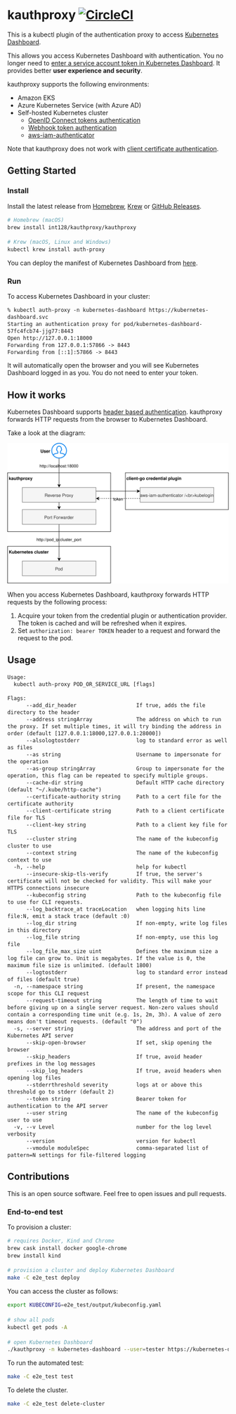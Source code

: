 # kauthproxy [![CircleCI](https://circleci.com/gh/int128/kauthproxy.svg?style=shield)](https://circleci.com/gh/int128/kauthproxy)

This is a kubectl plugin of the authentication proxy to access [Kubernetes Dashboard](https://github.com/kubernetes/dashboard).

This allows you access Kubernetes Dashboard with authentication.
You no longer need to [enter a service account token in Kubernetes Dashboard](https://github.com/kubernetes/dashboard/blob/master/docs/user/access-control/creating-sample-user.md).
It provides better **user experience and security**.

kauthproxy supports the following environments:

- Amazon EKS
- Azure Kubernetes Service (with Azure AD)
- Self-hosted Kubernetes cluster
  - [OpenID Connect tokens authentication](https://kubernetes.io/docs/reference/access-authn-authz/authentication/#openid-connect-tokens)
  - [Webhook token authentication](https://kubernetes.io/docs/reference/access-authn-authz/authentication/#webhook-token-authentication)
  - [aws-iam-authenticator](https://github.com/kubernetes-sigs/aws-iam-authenticator)

Note that kauthproxy does not work with [client certificate authentication](https://kubernetes.io/docs/reference/access-authn-authz/authentication/#x509-client-certs).


## Getting Started

### Install

Install the latest release from [Homebrew](https://brew.sh/), [Krew](https://github.com/kubernetes-sigs/krew) or [GitHub Releases](https://github.com/int128/kauthproxy/releases).

```sh
# Homebrew (macOS)
brew install int128/kauthproxy/kauthproxy

# Krew (macOS, Linux and Windows)
kubectl krew install auth-proxy
```

You can deploy the manifest of Kubernetes Dashboard from [here](https://github.com/kubernetes/dashboard).

### Run

To access Kubernetes Dashboard in your cluster:

```
% kubectl auth-proxy -n kubernetes-dashboard https://kubernetes-dashboard.svc
Starting an authentication proxy for pod/kubernetes-dashboard-57fc4fcb74-jjg77:8443
Open http://127.0.0.1:18000
Forwarding from 127.0.0.1:57866 -> 8443
Forwarding from [::1]:57866 -> 8443
```

It will automatically open the browser and you will see Kubernetes Dashboard logged in as you.
You do not need to enter your token.


## How it works

Kubernetes Dashboard supports [header based authentication](https://github.com/kubernetes/dashboard/blob/master/docs/user/access-control/README.md#authorization-header).
kauthproxy forwards HTTP requests from the browser to Kubernetes Dashboard.

Take a look at the diagram:

![diagram](docs/kauthproxy.svg)

When you access Kubernetes Dashboard, kauthproxy forwards HTTP requests by the following process:

1. Acquire your token from the credential plugin or authentication provider.
   The token is cached and will be refreshed when it expires.
1. Set `authorization: bearer TOKEN` header to a request and forward the request to the pod.


## Usage

```
Usage:
  kubectl auth-proxy POD_OR_SERVICE_URL [flags]

Flags:
      --add_dir_header                   If true, adds the file directory to the header
      --address stringArray              The address on which to run the proxy. If set multiple times, it will try binding the address in order (default [127.0.0.1:18000,127.0.0.1:28000])
      --alsologtostderr                  log to standard error as well as files
      --as string                        Username to impersonate for the operation
      --as-group stringArray             Group to impersonate for the operation, this flag can be repeated to specify multiple groups.
      --cache-dir string                 Default HTTP cache directory (default "~/.kube/http-cache")
      --certificate-authority string     Path to a cert file for the certificate authority
      --client-certificate string        Path to a client certificate file for TLS
      --client-key string                Path to a client key file for TLS
      --cluster string                   The name of the kubeconfig cluster to use
      --context string                   The name of the kubeconfig context to use
  -h, --help                             help for kubectl
      --insecure-skip-tls-verify         If true, the server's certificate will not be checked for validity. This will make your HTTPS connections insecure
      --kubeconfig string                Path to the kubeconfig file to use for CLI requests.
      --log_backtrace_at traceLocation   when logging hits line file:N, emit a stack trace (default :0)
      --log_dir string                   If non-empty, write log files in this directory
      --log_file string                  If non-empty, use this log file
      --log_file_max_size uint           Defines the maximum size a log file can grow to. Unit is megabytes. If the value is 0, the maximum file size is unlimited. (default 1800)
      --logtostderr                      log to standard error instead of files (default true)
  -n, --namespace string                 If present, the namespace scope for this CLI request
      --request-timeout string           The length of time to wait before giving up on a single server request. Non-zero values should contain a corresponding time unit (e.g. 1s, 2m, 3h). A value of zero means don't timeout requests. (default "0")
  -s, --server string                    The address and port of the Kubernetes API server
      --skip-open-browser                If set, skip opening the browser
      --skip_headers                     If true, avoid header prefixes in the log messages
      --skip_log_headers                 If true, avoid headers when opening log files
      --stderrthreshold severity         logs at or above this threshold go to stderr (default 2)
      --token string                     Bearer token for authentication to the API server
      --user string                      The name of the kubeconfig user to use
  -v, --v Level                          number for the log level verbosity
      --version                          version for kubectl
      --vmodule moduleSpec               comma-separated list of pattern=N settings for file-filtered logging
```


## Contributions

This is an open source software.
Feel free to open issues and pull requests.

### End-to-end test

To provision a cluster:

```sh
# requires Docker, Kind and Chrome
brew cask install docker google-chrome
brew install kind

# provision a cluster and deploy Kubernetes Dashboard
make -C e2e_test deploy
```

You can access the cluster as follows:

```sh
export KUBECONFIG=e2e_test/output/kubeconfig.yaml

# show all pods
kubectl get pods -A

# open Kubernetes Dashboard
./kauthproxy -n kubernetes-dashboard --user=tester https://kubernetes-dashboard.svc
```

To run the automated test:

```sh
make -C e2e_test test
```

To delete the cluster.

```sh
make -C e2e_test delete-cluster
```
